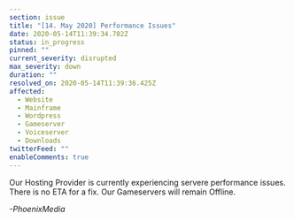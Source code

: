 ```yaml
---
section: issue
title: "[14. May 2020] Performance Issues"
date: 2020-05-14T11:39:34.702Z
status: in_progress
pinned: ""
current_severity: disrupted
max_severity: down
duration: ""
resolved_on: 2020-05-14T11:39:36.425Z
affected:
  - Website
  - Mainframe
  - Wordpress
  - Gameserver
  - Voiceserver
  - Downloads
twitterFeed: ""
enableComments: true
---
```

Our Hosting Provider is currently experiencing servere performance issues. There is no ETA for a fix. Our Gameservers will remain Offline.

*\-PhoenixMedia*